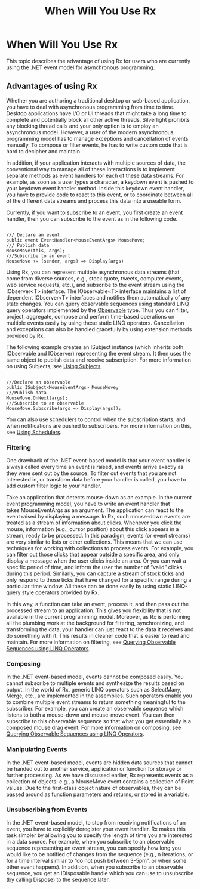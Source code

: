 ﻿---
title: When Will You Use Rx
TOCTitle: When Will You Use Rx
ms:assetid: 9a983fa7-d053-4373-af87-6e5f3e647615
ms:mtpsurl: https://msdn.microsoft.com/en-us/library/Hh242982(v=VS.103)
ms:contentKeyID: 36068269
ms.date: 06/10/2011
mtps_version: v=VS.103
---

# When Will You Use Rx

This topic describes the advantage of using Rx for users who are currently using the .NET event model for asynchronous programming.

## Advantages of using Rx

Whether you are authoring a traditional desktop or web-based application, you have to deal with asynchronous programming from time to time. Desktop applications have I/O or UI threads that might take a long time to complete and potentially block all other active threads. Silverlight prohibits any blocking thread calls and your only option is to employ an asynchronous model. However, a user of the modern asynchronous programming model has to manage exceptions and cancellation of events manually. To compose or filter events, he has to write custom code that is hard to decipher and maintain.

In addition, if your application interacts with multiple sources of data, the conventional way to manage all of these interactions is to implement separate methods as event handlers for each of these data streams. For example, as soon as a user types a character, a keydown event is pushed to your keydown event handler method. Inside this keydown event handler, you have to provide code to react to this event, or to coordinate between all of the different data streams and process this data into a useable form.

Currently, if you want to subscribe to an event, you first create an event handler, then you can subscribe to the event as in the following code.

``` 
 
/// Declare an event
public event EventHandler<MouseEventArgs> MouseMove;
/// Publish data
MouseMove(this, args);
///Subscribe to an event
MouseMove += (sender, args) => Display(args)
```

Using Rx, you can represent multiple asynchronous data streams (that come from diverse sources, e.g., stock quote, tweets, computer events, web service requests, etc.), and subscribe to the event stream using the IObserver\<T\> interface. The IObservable\<T\> interface maintains a list of dependent IObserver\<T\> interfaces and notifies them automatically of any state changes. You can query observable sequences using standard LINQ query operators implemented by the [Observable](hh244252\(v=vs.103\).md) type. Thus you can filter, project, aggregate, compose and perform time-based operations on multiple events easily by using these static LINQ operators. Cancellation and exceptions can also be handled gracefully by using extension methods provided by Rx.

The following example creates an ISubject instance (which inherits both IObservable and IObserver) representing the event stream. It then uses the same object to publish data and receive subscription. For more information on using Subjects, see [Using Subjects](hh242970\(v=vs.103\).md).

``` 
 
///Declare an observable
public ISubject<MouseEventArgs> MouseMove;
///Publish data
MouseMove.OnNext(args);
///Subscribe to an observable
MouseMove.Subscribe(args => Display(args));
```

You can also use schedulers to control when the subscription starts, and when notifications are pushed to subscribers. For more information on this, see [Using Schedulers](hh242963\(v=vs.103\).md).

### Filtering

One drawback of the .NET event-based model is that your event handler is always called every time an event is raised, and events arrive exactly as they were sent out by the source. To filter out events that you are not interested in, or transform data before your handler is called, you have to add custom filter logic to your handler.

Take an application that detects mouse-down as an example. In the current event programming model, you have to write an event handler that takes MouseEventArgs as an argument. The application can react to the event raised by displaying a message. In Rx, such mouse-down events are treated as a stream of information about clicks. Whenever you click the mouse, information (e.g., cursor position) about this click appears in a stream, ready to be processed. In this paradigm, events (or event streams) are very similar to lists or other collections. This means that we can use techniques for working with collections to process events. For example, you can filter out those clicks that appear outside a specific area, and only display a message when the user clicks inside an area. Or you can wait a specific period of time, and inform the user the number of “valid” clicks during this period. Similarly, you can capture a stream of stock ticks and only respond to those ticks that have changed for a specific range during a particular time window. All these can be done easily by using static LINQ-query style operators provided by Rx.

In this way, a function can take an event, process it, and then pass out the processed stream to an application. This gives you flexibility that is not available in the current programming model. Moreover, as Rx is performing all the plumbing work at the background for filtering, synchronizing, and transforming the data, your handler can just react to the data it receives and do something with it. This results in cleaner code that is easier to read and maintain. For more information on filtering, see [Querying Observable Sequences using LINQ Operators](hh242983\(v=vs.103\).md).

### Composing

In the .NET event-based model, events cannot be composed easily. You cannot subscribe to multiple events and synthesize the results based on output. In the world of Rx, generic LINQ operators such as SelectMany, Merge, etc., are implemented in the assemblies. Such operators enable you to combine multiple event streams to return something meaningful to the subscriber. For example, you can create an observable sequence which listens to both a mouse-down and mouse-move event. You can then subscribe to this observable sequence so that what you get essentially is a composed mouse drag event. For more information on composing, see [Querying Observable Sequences using LINQ Operators](hh242983\(v=vs.103\).md).

### Manipulating Events

In the .NET event-based model, events are hidden data sources that cannot be handed out to another service, application or function for storage or further processing. As we have discussed earlier, Rx represents events as a collection of objects: e.g., a MouseMove event contains a collection of Point values. Due to the first-class object nature of observables, they can be passed around as function parameters and returns, or stored in a variable.

### Unsubscribing from Events

In the .NET event-based model, to stop from receiving notifications of an event, you have to explicitly deregister your event handler. Rx makes this task simpler by allowing you to specify the length of time you are interested in a data source. For example, when you subscribe to an observable sequence representing an event stream, you can specify how long you would like to be notified of changes from the sequence (e.g., n iterations, or for a time interval similar to “do not push between 3-5pm”, or when some other event happens). In addition, when you subscribe to an observable sequence, you get an IDisposable handle which you can use to unsubscribe (by calling Dispose) to the sequence later.

